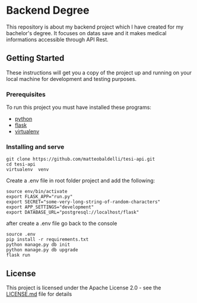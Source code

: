 # Backend Degree

This repository is about my backend project which I have created for my bachelor's degree. It focuses on datas save and it makes medical informations accessible through API Rest.
## Getting Started

These instructions will get you a copy of the project up and running on your local machine for development and testing purposes.

### Prerequisites

To run this project you must have installed these programs:
* [python](https://www.python.org/)
* [flask](https://github.com/pallets/flask)
* [virtualenv](https://github.com/pypa/virtualenv)

### Installing and serve

```
git clone https://github.com/matteobaldelli/tesi-api.git
cd tesi-api
virtualenv  venv
```

Create a .env file in root folder project and add the following:

```
source env/bin/activate
export FLASK_APP="run.py"
export SECRET="some-very-long-string-of-random-characters"
export APP_SETTINGS="development"
export DATABASE_URL="postgresql://localhost/flask"

```
after create a .env file go back to the console

```
source .env
pip install -r requirements.txt
python manage.py db init
python manage.py db upgrade
flask run
```

## License

This project is licensed under the Apache License 2.0 - see the [LICENSE.md](LICENSE.md) file for details
